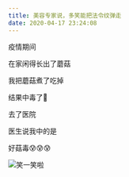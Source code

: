 ```yaml
---
title: 美容专家说，多笑能把法令纹弹走
date: 2020-04-17 23:24:08
---
```


疫情期间

在家闲得长出了蘑菇

我把蘑菇煮了吃掉

结果中毒了🤕

去了医院

医生说我中的是

好菇毒😰😰😰

![笑一笑啦](//wx3.sinaimg.cn/large/4aca1336ly1gey5xlfg2aj21mu1uq42y.jpg)